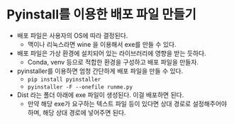 # Pyinstall를 이용한 배포 파일 만들기

- 배포 파일은 사용자의 OS에 따라 결정된다.
  - 맥이나 리눅스라면 wine 을 이용해서 exe를 만들 수 있다.
- 배포 파일은 가상 환경에 설치되어 있는 라이브러리에 영향을 받는 듯하다.
  - Conda, venv 등으로 적합한 환경을 구성하고 배포 파일을 만들자.
- pyinstaller를 이용하면 엄청 간단하게 배포 파일을 만들 수 있다.
  - `pip install pyinstaller`
  - `pyinstaller -F --onefile runme.py`
- Dist 라는 폴더 아래에 exe 파일이 생성된다. 이걸 배포하면 된다. 
  - 만약 해당 exe가 요구하는 텍스트 파일 등이 있다면 상대 경로로 설정해주어야 하며, 해당 상대 경로에 넣어주면 된다. 